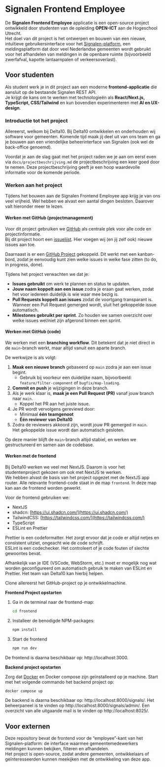 # Signalen Frontend Employee

De **Signalen Frontend Employee** applicatie is een open-source project ontwikkeld door studenten van de opleiding **OPEN-ICT** aan de Hogeschool Utrecht.  
Het doel van dit project is het ontwerpen en bouwen van een nieuwe, intuïtieve gebruikersinterface voor het [Signalen-platform](https://signalen.org), een meldingsplatform dat door veel Nederlandse gemeenten wordt gebruikt voor het afhandelen van meldingen in de openbare ruimte (bijvoorbeeld zwerfafval, kapotte lantaarnpalen of verkeersoverlast).

## Voor studenten
Als student werk je in dit project aan een moderne **frontend-applicatie** die aansluit op de bestaande Signalen REST API.  
Je krijgt de kans om te werken met technologieën als **React/Next.js, TypeScript, CSS/Tailwind** en kun bovendien experimenteren met **AI en UX-design**.

### Introductie tot het project
Allereerst, welkom bij Delta10. Bij Delta10 ontwikkelen en onderhouden wij software voor gemeenten. Komende tijd maak jij deel uit van ons team en ga je bouwen aan een vriendelijke beheerinterface van Signalen (ook wel de back-office genoemd). 

Voordat je aan de slag gaat met het project raden we je aan om eerst even via ``docs/projectbeschrijving.md`` de projectbeschrijving een keer goed door te nemen. Deze projectbeschrijving geeft je een hoop waardevolle informatie voor de komende periode.

### Werken aan het project
Tijdens het bouwen aan de Signalen Frontend Employee app krijg je van ons veel vrijheid. Wel hebben we alvast een aantal dingen besloten. Daarover valt hieronder meer te lezen.

#### Werken met GitHub (projectmanagement)
Voor dit project gebruiken we [GitHub](https://github.com/delta10/signalen-frontend-employee) als centrale plek voor alle code en projectinformatie.  
Bij dit project hoort een [issuelijst](https://github.com/delta10/signalen-frontend-employee/issues). Hier voegen wij (en jij zelf ook) nieuwe issues aan toe.

Daarnaast is er een [GitHub Project](https://github.com/orgs/delta10/projects/16) gekoppeld. Dit werkt met een kanban-bord, zodat je eenvoudig kunt zien welke issues in welke fase zitten (to do, in progress, done).

Tijdens het project verwachten we dat je:
- **Issues gebruikt** om werk te plannen en status te updaten.
- **Jouw naam koppelt aan een issue** zodra je eraan gaat werken, zodat het voor iedereen duidelijk is wie waar mee bezig is.
- **Pull Requests koppelt aan issues** zodat de voortgang transparant is. Wanneer een Pull Request gemerged wordt, sluit het gekoppelde issue automatisch.
- **Milestones gebruikt per sprint**. Zo houden we samen overzicht over welke issues wel/niet zijn afgerond binnen een sprint.

#### Werken met GitHub (code)
We werken met een **branching workflow**. Dit betekent dat je niet direct in de `main`-branch werkt, maar altijd vanuit een aparte branch.

De werkwijze is als volgt:
1. **Maak een nieuwe branch** gebaseerd op `main` zodra je aan een issue begint.
    - Gebruik bij voorkeur een duidelijke naam, bijvoorbeeld:  
      `feature/filter-component` of `bugfix/map-loading`.
2. **Commit en push** je wijzigingen in deze branch.
3. Als je werk klaar is, **maak je een Pull Request (PR)** vanaf jouw branch naar `main`.
    - Koppel het PR aan het juiste issue.
4. Je PR wordt vervolgens gereviewd door:
    - Minimaal **één teamgenoot**
    - **Één reviewer van Delta10**
5. Zodra de reviewers akkoord zijn, wordt jouw PR gemerged in `main`.  
   Het gekoppelde issue wordt dan automatisch gesloten. 

Op deze manier blijft de `main`-branch altijd stabiel, en werken we gestructureerd en samen aan de codebase.

#### Werken met de frontend

Bij Delta10 werken we veel met NextJS. Daarom is voor het studentenproject gekozen om ook met NextJS te werken.  
We hebben alvast de basis van het project opgezet met de NextJS app router. Alle relevante frontend-code staat in de map `frontend`. In deze map kan aan de frontend worden gewerkt.

Voor de frontend gebruiken we:
- NextJS
- shadcn: [https://ui.shadcn.com/](https://ui.shadcn.com/)
- TailwindCSS: [https://tailwindcss.com/](https://tailwindcss.com/)
- TypeScript
- ESLint en Prettier

Prettier is een codeformatter. Het zorgt ervoor dat je code er altijd netjes en consistent uitziet, ongeacht wie de code schrijft.  
ESLint is een codechecker. Het controleert of je code fouten of slechte gewoontes bevat.

Afhankelijk van je IDE (VSCode, WebStorm, etc.) moet er mogelijk nog wat worden geconfigureerd om automatisch gebruik te maken van ESLint en Prettier. Het team van Delta10 kan hierbij helpen.

Clone allereerst het GitHub-project op je ontwikkelmachine.

**Frontend Project opstarten**

1. Ga in de terminal naar de frontend-map:
   ```bash
   cd frontend
   ```
2. Installeer de benodigde NPM-packages:
   ```bash
   npm install
   ```
3. Start de frontend
   ```bash
   npm run dev
   ```

De frontend is daarna beschikbaar op: http://localhost:3000. 

**Backend project opstarten**

Zorg dat [Docker](http://docker.com/) en Docker compose zijn geïnstalleerd op je machine. Start met het volgende commando het backend project op:

```bash
docker compose up
```

De backend is daarna beschikbaar op: http://localhost:8000/signals/. Het beheerpaneel is te vinden op http://localhost:8000/signals/admin/. Een overzicht van alle uitgaande mail is te vinden op http://localhost:8025/.

## Voor externen
Deze repository bevat de frontend voor de “employee”-kant van het Signalen-platform: de interface waarmee gemeentemedewerkers meldingen kunnen bekijken, filteren en afhandelen.  
Het project is open-source, zodat andere gemeenten, ontwikkelaars of geïnteresseerden kunnen meekijken met de ontwikkeling van deze app.